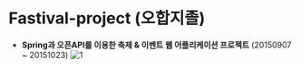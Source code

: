 # Fastival-project (오합지졸)
- **Spring과 오픈API를 이용한 축제 & 이벤트 웹 어플리케이션 프로젝트** (20150907 ~ 20151023)
![1](https://user-images.githubusercontent.com/13977414/104328842-99f92d00-552f-11eb-8cbf-45865d739cd3.jpg)
